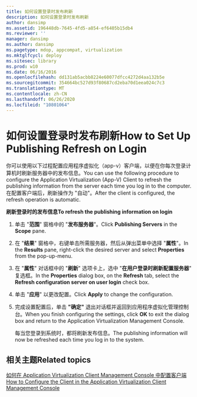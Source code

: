 ```yaml
---
title: 如何设置登录时发布刷新
description: 如何设置登录时发布刷新
author: dansimp
ms.assetid: 196448db-7645-4fd5-a854-ef6405b15db4
ms.reviewer: ''
manager: dansimp
ms.author: dansimp
ms.pagetype: mdop, appcompat, virtualization
ms.mktglfcycl: deploy
ms.sitesec: library
ms.prod: w10
ms.date: 06/16/2016
ms.openlocfilehash: dd131ab5acbb8224e60077dfcc4272d4aa132b5e
ms.sourcegitcommit: 354664bc527d93f80687cd2eba70d1eea024c7c3
ms.translationtype: MT
ms.contentlocale: zh-CN
ms.lasthandoff: 06/26/2020
ms.locfileid: "10801064"
---
```

# <span data-ttu-id="da4fe-103">如何设置登录时发布刷新</span><span class="sxs-lookup"><span data-stu-id="da4fe-103">How to Set Up Publishing Refresh on Login</span></span>


<span data-ttu-id="da4fe-104">你可以使用以下过程配置应用程序虚拟化（app-v）客户端，以便在你每次登录计算机时刷新服务器中的发布信息。</span><span class="sxs-lookup"><span data-stu-id="da4fe-104">You can use the following procedure to configure the Application Virtualization (App-V) Client to refresh the publishing information from the server each time you log in to the computer.</span></span> <span data-ttu-id="da4fe-105">在配置客户端后，刷新操作为 "自动"。</span><span class="sxs-lookup"><span data-stu-id="da4fe-105">After the client is configured, the refresh operation is automatic.</span></span>

**<span data-ttu-id="da4fe-106">刷新登录时的发布信息</span><span class="sxs-lookup"><span data-stu-id="da4fe-106">To refresh the publishing information on login</span></span>**

1.  <span data-ttu-id="da4fe-107">单击 "**范围**" 窗格中的 "**发布服务器**"。</span><span class="sxs-lookup"><span data-stu-id="da4fe-107">Click **Publishing Servers** in the **Scope** pane.</span></span>

2.  <span data-ttu-id="da4fe-108">在 "**结果**" 窗格中，右键单击所需服务器，然后从弹出菜单中选择 "**属性**"。</span><span class="sxs-lookup"><span data-stu-id="da4fe-108">In the **Results** pane, right-click the desired server and select **Properties** from the pop-up-menu.</span></span>

3.  <span data-ttu-id="da4fe-109">在 "**属性**" 对话框中的 "**刷新**" 选项卡上，选中 "**在用户登录时刷新配置服务器**" 复选框。</span><span class="sxs-lookup"><span data-stu-id="da4fe-109">In the **Properties** dialog box, on the **Refresh** tab, select the **Refresh configuration server on user login** check box.</span></span>

4.  <span data-ttu-id="da4fe-110">单击 "**应用**" 以更改配置。</span><span class="sxs-lookup"><span data-stu-id="da4fe-110">Click **Apply** to change the configuration.</span></span>

5.  <span data-ttu-id="da4fe-111">完成设置配置后，单击 **"确定"** 退出对话框并返回到应用程序虚拟化管理控制台。</span><span class="sxs-lookup"><span data-stu-id="da4fe-111">When you finish configuring the settings, click **OK** to exit the dialog box and return to the Application Virtualization Management Console.</span></span>

    <span data-ttu-id="da4fe-112">每当您登录到系统时，都将刷新发布信息。</span><span class="sxs-lookup"><span data-stu-id="da4fe-112">The publishing information will now be refreshed each time you log in to the system.</span></span>

## <span data-ttu-id="da4fe-113">相关主题</span><span class="sxs-lookup"><span data-stu-id="da4fe-113">Related topics</span></span>


[<span data-ttu-id="da4fe-114">如何在 Application Virtualization Client Management Console 中配置客户端</span><span class="sxs-lookup"><span data-stu-id="da4fe-114">How to Configure the Client in the Application Virtualization Client Management Console</span></span>](how-to-configure-the-client-in-the-application-virtualization-client-management-console.md)

 

 





